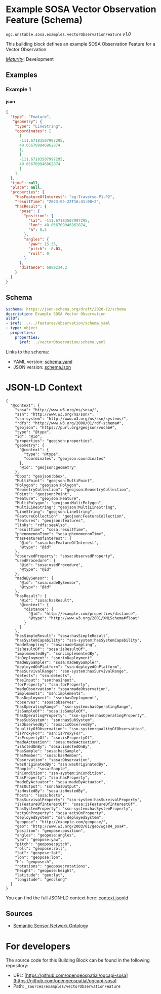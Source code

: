 
# Example SOSA Vector Observation Feature (Schema)

`ogc.unstable.sosa.examples.vectorObservationFeature` *v1.0*

This building block defines an example SOSA Observation Feature for a Vector Observation

[*Maturity*](https://github.com/cportele/ogcapi-building-blocks#building-block-maturity): Development

## Examples

### Example 1
#### json
```json
{
  "type": "Feature",
   "geometry": {
    "type": "LineString",
    "coordinates": [
      [
      -111.67183507997295,
      40.056709946862874
      ],
      [ 
      -111.67183507997295,
      40.056709946862874
      ]
    ]
  },
  "time": null,
  "place": null,
  "properties": {
    "hasFeatureOfInterest": "eg:Traverse-P1-P2",
    "resultTime": "2023-05-22T16:41:00+2",
    "hasResult": {
      "pose": {
        "position": {
          "lat": -111.67183507997295,
          "lon": 40.056709946862874,
          "h": 0.5
        },
        "angles": {
          "yaw": 15.35,
          "pitch": -0.01,
          "roll": 0
        }
      },
      "distance": 6889234.2
    }
  }
}

```

## Schema

```yaml
$schema: https://json-schema.org/draft/2020-12/schema
description: Example SOSA Vector Observation
allOf:
- $ref: ../../features/observation/schema.yaml
- type: object
  properties:
    properties:
      $ref: ../vectorObservation/schema.yaml

```

Links to the schema:

* YAML version: [schema.yaml](https://opengeospatial.github.io/bblocks/annotated-schemas/unstable/sosa/examples/vectorObservationFeature/schema.json)
* JSON version: [schema.json](https://opengeospatial.github.io/bblocks/annotated-schemas/unstable/sosa/examples/vectorObservationFeature/schema.yaml)


# JSON-LD Context

```jsonld
{
  "@context": {
    "sosa": "http://www.w3.org/ns/sosa/",
    "ssn": "http://www.w3.org/ns/ssn/",
    "ssn-system": "http://www.w3.org/ns/ssn/systems/",
    "rdfs": "http://www.w3.org/2000/01/rdf-schema#",
    "geojson": "https://purl.org/geojson/vocab#",
    "type": "@type",
    "id": "@id",
    "properties": "geojson:properties",
    "geometry": {
      "@context": {
        "type": "@type",
        "coordinates": "geojson:coordinates"
      },
      "@id": "geojson:geometry"
    },
    "bbox": "geojson:bbox",
    "MultiPoint": "geojson:MultiPoint",
    "Polygon": "geojson:Polygon",
    "GeometryCollection": "geojson:GeometryCollection",
    "Point": "geojson:Point",
    "Feature": "geojson:Feature",
    "MultiPolygon": "geojson:MultiPolygon",
    "MultiLineString": "geojson:MultiLineString",
    "LineString": "geojson:LineString",
    "FeatureCollection": "geojson:FeatureCollection",
    "features": "geojson:features",
    "links": "rdfs:seeAlso",
    "resultTime": "sosa:resultTime",
    "phenomenonTime": "sosa:phenomenonTime",
    "hasFeatureOfInterest": {
      "@id": "sosa:hasFeatureOfInterest",
      "@type": "@id"
    },
    "observedProperty": "sosa:observedProperty",
    "usedProcedure": {
      "@id": "sosa:usedProcedure",
      "@type": "@id"
    },
    "madeBySensor": {
      "@id": "sosa:madeBySensor",
      "@type": "@id"
    },
    "hasResult": {
      "@id": "sosa:hasResult",
      "@context": {
        "distance": {
          "@id": "http://example.com/properties/distance",
          "@type": "http://www.w3.org/2001/XMLSchema#float"
        }
      }
    },
    "hasSimpleResult": "sosa:hasSimpleResult",
    "hasSystemCapability": "ssn-system:hasSystemCapability",
    "madeSampling": "sosa:madeSampling",
    "isResultOf": "sosa:isResultOf",
    "implementedBy": "ssn:implementedBy",
    "inDeployment": "ssn:inDeployment",
    "madeBySampler": "sosa:madeBySampler",
    "deployedOnPlatform": "ssn:deployedOnPlatform",
    "hasSurvivalRange": "ssn-system:hasSurvivalRange",
    "detects": "ssn:detects",
    "hasInput": "ssn:hasInput",
    "forProperty": "ssn:forProperty",
    "madeObservation": "sosa:madeObservation",
    "implements": "ssn:implements",
    "hasDeployment": "ssn:hasDeployment",
    "observes": "sosa:observes",
    "hasOperatingRange": "ssn-system:hasOperatingRange",
    "isSampleOf": "sosa:isSampleOf",
    "hasOperatingProperty": "ssn-system:hasOperatingProperty",
    "hasSubSystem": "ssn:hasSubSystem",
    "isObservedBy": "sosa:isObservedBy",
    "qualityOfObservation": "ssn-system:qualityOfObservation",
    "isProxyFor": "ssn:isProxyFor",
    "isPropertyOf": "ssn:isPropertyOf",
    "madeActuation": "sosa:madeActuation",
    "isActedOnBy": "sosa:isActedOnBy",
    "hasSample": "sosa:hasSample",
    "hasMember": "sosa:hasMember",
    "Observation": "sosa:Observation",
    "wasOriginatedBy": "ssn:wasOriginatedBy",
    "Sample": "sosa:Sample",
    "inCondition": "ssn-system:inCondition",
    "hasProperty": "ssn:hasProperty",
    "madeByActuator": "sosa:madeByActuator",
    "hasOutput": "ssn:hasOutput",
    "isHostedBy": "sosa:isHostedBy",
    "hosts": "sosa:hosts",
    "hasSurvivalProperty": "ssn-system:hasSurvivalProperty",
    "isFeatureOfInterestOf": "sosa:isFeatureOfInterestOf",
    "hasSystemProperty": "ssn-system:hasSystemProperty",
    "actsOnProperty": "sosa:actsOnProperty",
    "deployedSystem": "ssn:deployedSystem",
    "geopose": "http://example.com/geopose/",
    "geo": "http://www.w3.org/2003/01/geo/wgs84_pos#",
    "position": "geopose:position",
    "angles": "geopose:angles",
    "yaw": "geopose:yaw",
    "pitch": "geopose:pitch",
    "roll": "geopose:roll",
    "lat": "geopose:lat",
    "lon": "geopose:lon",
    "h": "geopose:h",
    "rotations": "geopose:rotations",
    "height": "geopose:height",
    "latitude": "geo:lat",
    "longitude": "geo:long"
  }
}
```

You can find the full JSON-LD context here:
[context.jsonld](https://opengeospatial.github.io/bblocks/annotated-schemas/unstable/sosa/examples/vectorObservationFeature/context.jsonld)

## Sources

* [Semantic Sensor Network Ontology](https://www.w3.org/TR/vocab-ssn/)

# For developers

The source code for this Building Block can be found in the following repository:

* URL: [https://github.com/opengeospatial/ogcapi-sosa](https://github.com/opengeospatial/ogcapi-sosa)
* Path: `_sources/examples/vectorObservationFeature`

